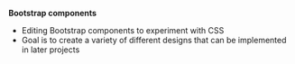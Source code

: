 **Bootstrap components**
* Editing Bootstrap components to experiment with CSS
* Goal is to create a variety of different designs that can be implemented in later projects